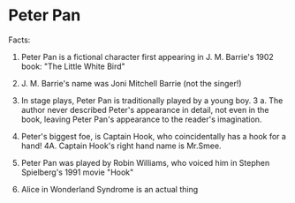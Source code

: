 # Peter Pan

Facts:

1. Peter Pan is a fictional character first appearing in J. M. Barrie's 1902 book: "The Little White Bird"

2. J. M. Barrie's name was Joni Mitchell Barrie (not the singer!)

3. In stage plays, Peter Pan is traditionally played by a young boy.
3 a. The author never described Peter's appearance in detail, not even in the book, leaving Peter Pan's appearance to the reader's imagination.

4. Peter's biggest foe, is Captain Hook, who coincidentally has a hook for a hand!
4A. Captain Hook's right hand name is Mr.Smee.

6. Peter Pan was played by Robin Williams, who voiced him in Stephen Spielberg's 1991 movie "Hook"

7. Alice in Wonderland Syndrome is an actual thing
